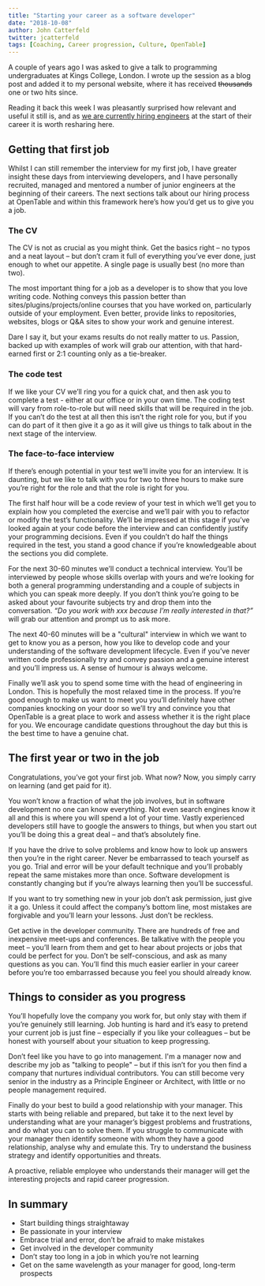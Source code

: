 ```yaml
---
title: "Starting your career as a software developer"
date: "2018-10-08"
author: John Catterfeld
twitter: jcatterfeld
tags: [Coaching, Career progression, Culture, OpenTable]
---
```


A couple of years ago I was asked to give a talk to programming undergraduates at Kings College, London. I wrote up the session as a blog post and added it to my personal website, where it has received ~~thousands~~ one or two hits since.

Reading it back this week I was pleasantly surprised how relevant and useful it still is, and as [we are currently hiring engineers](http://bit.ly/2IZpIRr) at the start of their career it is worth resharing here.

## Getting that first job

Whilst I can still remember the interview for my first job, I have greater insight these days from interviewing developers, and I have personally recruited, managed and mentored a number of junior engineers at the beginning of their careers. The next sections talk about our hiring process at OpenTable and within this framework here’s how you’d get us to give you a job.

### The CV

The CV is not as crucial as you might think. Get the basics right – no typos and a neat layout – but don’t cram it full of everything you’ve ever done, just enough to whet our appetite. A single page is usually best (no more than two).

The most important thing for a job as a developer is to show that you love writing code. Nothing conveys this passion better than sites/plugins/projects/online courses that you have worked on, particularly outside of your employment. Even better, provide links to repositories, websites, blogs or Q&A sites to show your work and genuine interest.

Dare I say it, but your exams results do not really matter to us. Passion, backed up with examples of work will grab our attention, with that hard-earned first or 2:1 counting only as a tie-breaker.

### The code test

If we like your CV we’ll ring you for a quick chat, and then ask you to complete a test - either at our office or in your own time. The coding test will vary from role-to-role but will need skills that will be required in the job. If you can’t do the test at all then this isn’t the right role for you, but if you can do part of it then give it a go as it will give us things to talk about in the next stage of the interview.

### The face-to-face interview

If there’s enough potential in your test we’ll invite you for an interview. It is daunting, but we like to talk with you for two to three hours to make sure you’re right for the role and that the role is right for you.

The first half hour will be a code review of your test in which we’ll get you to explain how you completed the exercise and we’ll pair with you to refactor or modify the test’s functionality. We’ll be impressed at this stage if you’ve looked again at your code before the interview and can confidently justify your programming decisions. Even if you couldn’t do half the things required in the test, you stand a good chance if you’re knowledgeable about the sections you did complete.

For the next 30-60 minutes we’ll conduct a technical interview. You’ll be interviewed by people whose skills overlap with yours and we’re looking for both a general programming understanding and a couple of subjects in which you can speak more deeply. If you don’t think you’re going to be asked about your favourite subjects try and drop them into the conversation. _“Do you work with xxx because I’m really interested in that?”_ will grab our attention and prompt us to ask more.

The next 40-60 minutes will be a "cultural" interview in which we want to get to know you as a person, how you like to develop code and your understanding of the software development lifecycle. Even if you’ve never written code professionally try and convey passion and a genuine interest and you’ll impress us. A sense of humour is always welcome.

Finally we’ll ask you to spend some time with the head of engineering in London. This is hopefully the most relaxed time in the process. If you’re good enough to make us want to meet you you’ll definitely have other companies knocking on your door so we’ll try and convince you that OpenTable is a great place to work and assess whether it is the right place for you. We encourage candidate questions throughout the day but this is the best time to have a genuine chat.

## The first year or two in the job

Congratulations, you’ve got your first job. What now? Now, you simply carry on learning (and get paid for it).

You won’t know a fraction of what the job involves, but in software development no one can know everything. Not even search engines know it all and this is where you will spend a lot of your time. Vastly experienced developers still have to google the answers to things, but when you start out you’ll be doing this a great deal – and that’s absolutely fine.

If you have the drive to solve problems and know how to look up answers then you’re in the right career. Never be embarrassed to teach yourself as you go. Trial and error will be your default technique and you’ll probably repeat the same mistakes more than once. Software development is constantly changing but if you’re always learning then you’ll be successful.

If you want to try something new in your job don’t ask permission, just give it a go. Unless it could affect the company’s bottom line, most mistakes are forgivable and you’ll learn your lessons. Just don’t be reckless.

Get active in the developer community. There are hundreds of free and inexpensive meet-ups and conferences. Be talkative with the people you meet – you’ll learn from them and get to hear about projects or jobs that could be perfect for you. Don’t be self-conscious, and ask as many questions as you can. You’ll find this much easier earlier in your career before you’re too embarrassed because you feel you should already know.

## Things to consider as you progress

You’ll hopefully love the company you work for, but only stay with them if you’re genuinely still learning. Job hunting is hard and it’s easy to pretend your current job is just fine – especially if you like your colleagues – but be honest with yourself about your situation to keep progressing.

Don’t feel like you have to go into management. I'm a manager now and describe my job as "talking to people" – but if this isn’t for you then find a company that nurtures individual contributors. You can still become very senior in the industry as a Principle Engineer or Architect, with little or no people management required.

Finally do your best to build a good relationship with your manager. This starts with being reliable and prepared, but take it to the next level by understanding what are your manager’s biggest problems and frustrations, and do what you can to solve them. If you struggle to communicate with your manager then identify someone with whom they have a good relationship, analyse why and emulate this. Try to understand the business strategy and identify opportunities and threats.

A proactive, reliable employee who understands their manager will get the interesting projects and rapid career progression.

## In summary

- Start building things straightaway
- Be passionate in your interview
- Embrace trial and error, don’t be afraid to make mistakes
- Get involved in the developer community
- Don’t stay too long in a job in which you’re not learning
- Get on the same wavelength as your manager for good, long-term prospects
